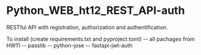 # Python_WEB_ht12_REST_API-auth
RESTful API with registration, authorization and authentification.


To install (create requirements.txt and pyproject.toml)
-- all pachages from HW11
-- passlib
-- python-jose
-- fastapi-jwt-auth